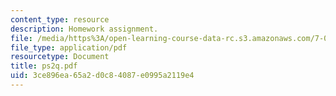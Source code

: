 ```yaml
---
content_type: resource
description: Homework assignment.
file: /media/https%3A/open-learning-course-data-rc.s3.amazonaws.com/7-012-introduction-to-biology-fall-2004/3ce896ea65a2d0c84087e0995a2119e4_ps2q.pdf
file_type: application/pdf
resourcetype: Document
title: ps2q.pdf
uid: 3ce896ea-65a2-d0c8-4087-e0995a2119e4
---
```

